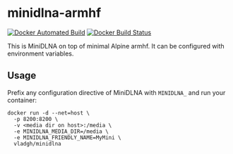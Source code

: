 # minidlna-armhf
[![Docker Automated Build](https://img.shields.io/docker/automated/sego/minidlna-armhf.svg?style=plastic)](https://hub.docker.com/r/sego/minidlna-armhf)
[![Docker Build Status](https://img.shields.io/docker/build/sego/minidlna-armhf.svg?style=plastic)](https://hub.docker.com/r/sego/minidlna-armhf/)

This is MiniDLNA on top of minimal Alpine armhf.
It can be configured with environment variables.

## Usage

Prefix any configuration directive of MiniDLNA with `MINIDLNA_`
and run your container:

```
docker run -d --net=host \
  -p 8200:8200 \
  -v <media dir on host>:/media \
  -e MINIDLNA_MEDIA_DIR=/media \
  -e MINIDLNA_FRIENDLY_NAME=MyMini \
  vladgh/minidlna
```
